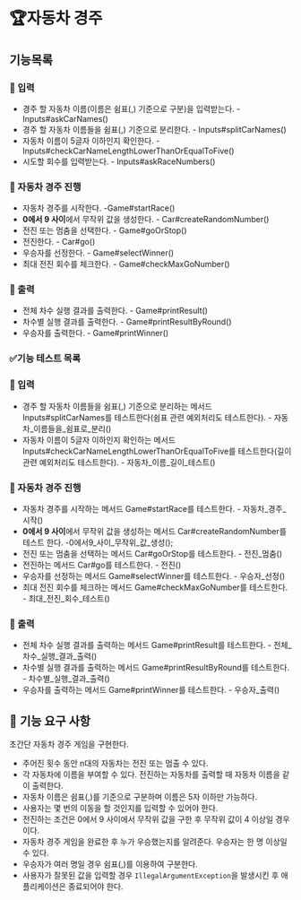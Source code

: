 # 🏆자동차 경주

## 기능목록

### 📝 입력
- 경주 할 자동차 이름(이름은 쉼표(,) 기준으로 구분)을 입력받는다. - Inputs#askCarNames()
- 경주 할 자동차 이름들을 쉼표(,) 기준으로 분리한다. - Inputs#splitCarNames()
- 자동차 이름이 5글자 이하인지 확인한다. -Inputs#checkCarNameLengthLowerThanOrEqualToFive()
- 시도할 회수를 입력받는다. - Inputs#askRaceNumbers()

### 🚗 자동차 경주 진행
- 자동차 경주를 시작한다. -Game#startRace()
- **0에서 9 사이**에서 무작위 값을 생성한다. - Car#createRandomNumber()
- 전진 또는 멈춤을 선택한다. - Game#goOrStop()
- 전진한다. - Car#go()
- 우승자를 선정한다. - Game#selectWinner()
- 최대 전진 회수를 체크한다. - Game#checkMaxGoNumber()

### 📃 출력
- 전체 차수 실행 결과를 출력한다. - Game#printResult()
- 차수별 실행 결과를 출력한다. - Game#printResultByRound()
- 우승자를 출력한다. - Game#printWinner()

### ✅기능 테스트 목록

### 📝 입력
- 경주 할 자동차 이름들을 쉼표(,) 기준으로 분리하는 메서드 Inputs#splitCarNames를 테스트한다(쉼표 관련 예외처리도 테스트한다). - 자동차_이름들을_쉼표로_분리()
- 자동차 이름이 5글자 이하인지 확인하는 메서드 Inputs#checkCarNameLengthLowerThanOrEqualToFive를 테스트한다(길이 관련 예외처리도 테스트한다). - 자동차_이름_길이_테스트()

### 🚗 자동차 경주 진행
- 자동차 경주를 시작하는 메서드 Game#startRace를 테스트한다. - 자동차_경주_시작()
- **0에서 9 사이**에서 무작위 값을 생성하는 메서드 Car#createRandomNumber를 테스트 한다. -0에서9_사이_무작위_값_생성();
- 전진 또는 멈춤을 선택하는 메서드 Car#goOrStop를 테스트한다. - 전진_멈춤()
- 전진하는 메서드 Car#go를 테스트한다. - 전진()
- 우승자를 선정하는 메서드 Game#selectWinner를 테스트한다. - 우승자_선정()
- 최대 전진 회수를 체크하는 메서드 Game#checkMaxGoNumber를 테스트한다. - 최대_전진_회수_테스트()

### 📃 출력
- 전체 차수 실행 결과를 출력하는 메서드 Game#printResult를 테스트한다. - 전체_차수_실행_결과_출력()
- 차수별 실행 결과를 출력하는 메서드 Game#printResultByRound를 테스트한다. - 차수별_실행_결과_출력()
- 우승자를 출력하는 메서드 Game#printWinner를 테스트한다. - 우승자_출력()


## 🚀 기능 요구 사항

초간단 자동차 경주 게임을 구현한다.

- 주어진 횟수 동안 n대의 자동차는 전진 또는 멈출 수 있다.
- 각 자동차에 이름을 부여할 수 있다. 전진하는 자동차를 출력할 때 자동차 이름을 같이 출력한다.
- 자동차 이름은 쉼표(,)를 기준으로 구분하며 이름은 5자 이하만 가능하다.
- 사용자는 몇 번의 이동을 할 것인지를 입력할 수 있어야 한다.
- 전진하는 조건은 0에서 9 사이에서 무작위 값을 구한 후 무작위 값이 4 이상일 경우이다.
- 자동차 경주 게임을 완료한 후 누가 우승했는지를 알려준다. 우승자는 한 명 이상일 수 있다.
- 우승자가 여러 명일 경우 쉼표(,)를 이용하여 구분한다.
- 사용자가 잘못된 값을 입력할 경우 `IllegalArgumentException`을 발생시킨 후 애플리케이션은 종료되어야 한다.